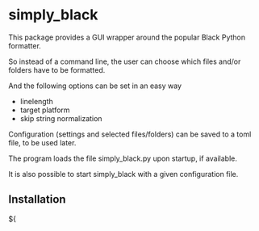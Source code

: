 # simply_black
This package provides a GUI wrapper around the popular Black Python formatter.

So instead of a command line, the user can choose which files and/or folders
have to be formatted.

And the following options can be set in an easy way
- linelength
- target platform
- skip string normalization

Configuration (settings and selected files/folders) can be saved to a toml file, to
be used later.

The program loads the file simply_black.py upon startup, if available.

It is also possible to start simply_black with a given configuration file.

Installation
------------
${
